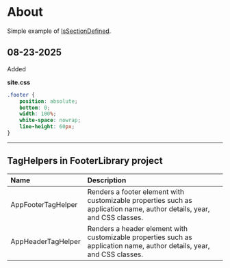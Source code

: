 ﻿# About

Simple example of [IsSectionDefined](https://learn.microsoft.com/en-us/dotnet/api/microsoft.aspnetcore.mvc.razor.razorpage.issectiondefined?view=aspnetcore-7.0).

## 08-23-2025

Added 

**site.css**

```css
.footer {
    position: absolute;
    bottom: 0;
    width: 100%;
    white-space: nowrap;
    line-height: 60px;
}
```
---

## TagHelpers in FooterLibrary project

| Name | Description |
|:---------|:---------|
| AppFooterTagHelper | Renders a footer element with customizable properties such as application name, author details, year, and CSS classes. |
| AppHeaderTagHelper | Renders a header element with customizable properties such as application name, author details, year, and CSS classes. |
